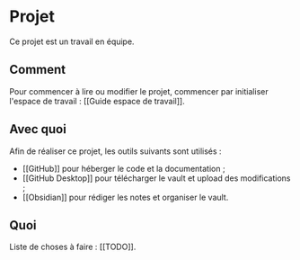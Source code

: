 # Projet 
Ce projet est un travail en équipe. 

## Comment  
Pour commencer à lire ou modifier le projet, commencer par initialiser l'espace de travail : [[Guide espace de travail]]. 

## Avec quoi  
Afin de réaliser ce projet, les outils suivants sont utilisés : 
- [[GitHub]] pour héberger le code et la documentation ;
- [[GitHub Desktop]] pour télécharger le vault et upload des modifications ;
- [[Obsidian]] pour rédiger les notes et organiser le vault. 

## Quoi  
Liste de choses à faire : [[TODO]]. 
